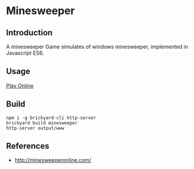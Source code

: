 # Minesweeper


## Introduction

A minesweeper Game simulates of windows minesweeper, implemented in Javascript ES6.

## Usage

[Play Online](https://github.com/vincentngthu/minesweeper)

## Build

```
npm i -g brickyard-cli http-server
brickyard build minesweeper
http-server output/www
```

## References

- http://minesweeperonline.com/
